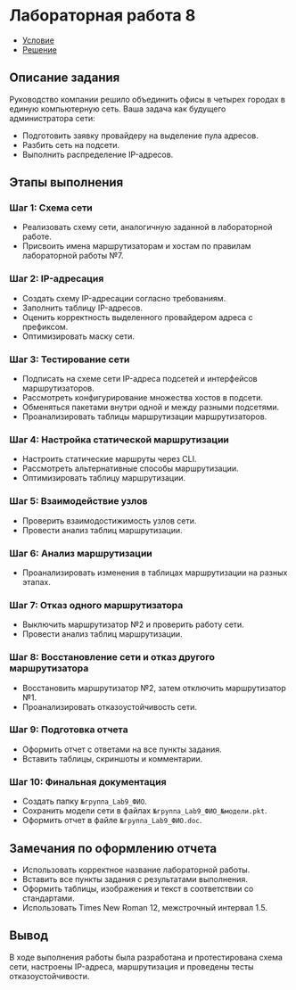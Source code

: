 # Лабораторная работа 8

- [Условие](https://temablag.github.io/BSU/computer_networks/lab8/lab8_theory.pdf)
- [Решение](https://temablag.github.io/BSU/computer_networks/lab8/lab8.pdf)

## Описание задания
Руководство компании решило объединить офисы в четырех городах в единую компьютерную сеть. Ваша задача как будущего администратора сети:
- Подготовить заявку провайдеру на выделение пула адресов.
- Разбить сеть на подсети.
- Выполнить распределение IP-адресов.

## Этапы выполнения

### Шаг 1: Схема сети
- Реализовать схему сети, аналогичную заданной в лабораторной работе.
- Присвоить имена маршрутизаторам и хостам по правилам лабораторной работы №7.

### Шаг 2: IP-адресация
- Создать схему IP-адресации согласно требованиям.
- Заполнить таблицу IP-адресов.
- Оценить корректность выделенного провайдером адреса с префиксом.
- Оптимизировать маску сети.

### Шаг 3: Тестирование сети
- Подписать на схеме сети IP-адреса подсетей и интерфейсов маршрутизаторов.
- Рассмотреть конфигурирование множества хостов в подсети.
- Обменяться пакетами внутри одной и между разными подсетями.
- Проанализировать таблицы маршрутизации маршрутизаторов.

### Шаг 4: Настройка статической маршрутизации
- Настроить статические маршруты через CLI.
- Рассмотреть альтернативные способы маршрутизации.
- Оптимизировать таблицу маршрутизации.

### Шаг 5: Взаимодействие узлов
- Проверить взаимодостижимость узлов сети.
- Провести анализ таблиц маршрутизации.

### Шаг 6: Анализ маршрутизации
- Проанализировать изменения в таблицах маршрутизации на разных этапах.

### Шаг 7: Отказ одного маршрутизатора
- Выключить маршрутизатор №2 и проверить работу сети.
- Провести анализ таблиц маршрутизации.

### Шаг 8: Восстановление сети и отказ другого маршрутизатора
- Восстановить маршрутизатор №2, затем отключить маршрутизатор №1.
- Проанализировать отказоустойчивость сети.

### Шаг 9: Подготовка отчета
- Оформить отчет с ответами на все пункты задания.
- Вставить таблицы, скриншоты и комментарии.

### Шаг 10: Финальная документация
- Создать папку `№группа_Lab9_ФИО`.
- Сохранить модели сети в файлах `№группа_Lab9_ФИО_№модели.pkt`.
- Оформить отчет в файле `№группа_Lab9_ФИО.doc`.

## Замечания по оформлению отчета
- Использовать корректное название лабораторной работы.
- Вставить все пункты задания с результатами выполнения.
- Оформить таблицы, изображения и текст в соответствии со стандартами.
- Использовать Times New Roman 12, межстрочный интервал 1.5.

## Вывод
В ходе выполнения работы была разработана и протестирована схема сети, настроены IP-адреса, маршрутизация и проведены тесты отказоустойчивости.

